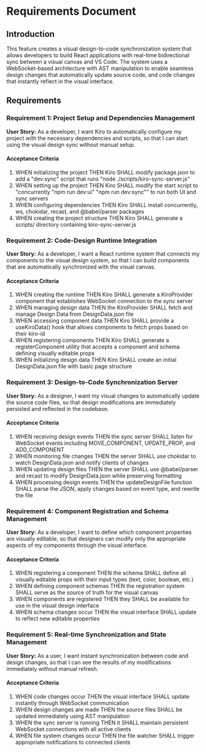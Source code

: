 # Requirements Document

## Introduction

This feature creates a visual design-to-code synchronization system that allows developers to build React applications with real-time bidirectional sync between a visual canvas and VS Code. The system uses a WebSocket-based architecture with AST manipulation to enable seamless design changes that automatically update source code, and code changes that instantly reflect in the visual interface.

## Requirements

### Requirement 1: Project Setup and Dependencies Management

**User Story:** As a developer, I want Kiro to automatically configure my project with the necessary dependencies and scripts, so that I can start using the visual design sync without manual setup.

#### Acceptance Criteria

1. WHEN initializing the project THEN Kiro SHALL modify package.json to add a "dev:sync" script that runs "node ./scripts/kiro-sync-server.js"
2. WHEN setting up the project THEN Kiro SHALL modify the start script to "concurrently \"npm run dev:ui\" \"npm run dev:sync\"" to run both UI and sync servers
3. WHEN configuring dependencies THEN Kiro SHALL install concurrently, ws, chokidar, recast, and @babel/parser packages
4. WHEN creating the project structure THEN Kiro SHALL generate a scripts/ directory containing kiro-sync-server.js

### Requirement 2: Code-Design Runtime Integration

**User Story:** As a developer, I want a React runtime system that connects my components to the visual design system, so that I can build components that are automatically synchronized with the visual canvas.

#### Acceptance Criteria

1. WHEN creating the runtime THEN Kiro SHALL generate a KiroProvider component that establishes WebSocket connection to the sync server
2. WHEN managing design data THEN the KiroProvider SHALL fetch and manage Design Data from DesignData.json file
3. WHEN accessing component data THEN Kiro SHALL provide a useKiroData() hook that allows components to fetch props based on their kiro-id
4. WHEN registering components THEN Kiro SHALL generate a registerComponent utility that accepts a component and schema defining visually editable props
5. WHEN initializing design data THEN Kiro SHALL create an initial DesignData.json file with basic page structure

### Requirement 3: Design-to-Code Synchronization Server

**User Story:** As a designer, I want my visual changes to automatically update the source code files, so that design modifications are immediately persisted and reflected in the codebase.

#### Acceptance Criteria

1. WHEN receiving design events THEN the sync server SHALL listen for WebSocket events including MOVE_COMPONENT, UPDATE_PROP, and ADD_COMPONENT
2. WHEN monitoring file changes THEN the server SHALL use chokidar to watch DesignData.json and notify clients of changes
3. WHEN updating design files THEN the server SHALL use @babel/parser and recast to modify DesignData.json while preserving formatting
4. WHEN processing design events THEN the updateDesignFile function SHALL parse the JSON, apply changes based on event type, and rewrite the file

### Requirement 4: Component Registration and Schema Management

**User Story:** As a developer, I want to define which component properties are visually editable, so that designers can modify only the appropriate aspects of my components through the visual interface.

#### Acceptance Criteria

1. WHEN registering a component THEN the schema SHALL define all visually editable props with their input types (text, color, boolean, etc.)
2. WHEN defining component schemas THEN the registration system SHALL serve as the source of truth for the visual canvas
3. WHEN components are registered THEN they SHALL be available for use in the visual design interface
4. WHEN schema changes occur THEN the visual interface SHALL update to reflect new editable properties

### Requirement 5: Real-time Synchronization and State Management

**User Story:** As a user, I want instant synchronization between code and design changes, so that I can see the results of my modifications immediately without manual refresh.

#### Acceptance Criteria

1. WHEN code changes occur THEN the visual interface SHALL update instantly through WebSocket communication
2. WHEN design changes are made THEN the source files SHALL be updated immediately using AST manipulation
3. WHEN the sync server is running THEN it SHALL maintain persistent WebSocket connections with all active clients
4. WHEN file system changes occur THEN the file watcher SHALL trigger appropriate notifications to connected clients